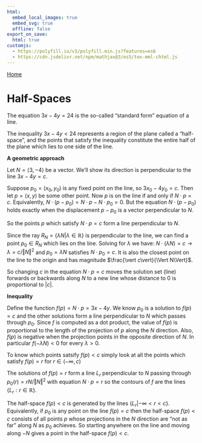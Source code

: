 ```yaml
---
html:
  embed_local_images: true
  embed_svg: true
  offline: false
export_on_save:
  html: true
customjs:
  - https://polyfill.io/v3/polyfill.min.js?features=es6
  - https://cdn.jsdelivr.net/npm/mathjax@3/es5/tex-mml-chtml.js
---
```


[Home](/index.html)

# Half-Spaces

The equation $3x-4y=24$ is the so-called “standard form” equation of a line.

The inequality $3x-4y<24$  represents a region of the plane called a “half-space”, and the points that satisfy the inequality constitute the entire half of the plane which lies to one side of the line.

**A geometric approach**

Let $N=\left<3,-4\right>$ be a vector. We’ll show its direction is perpendicular to the line $3x-4y=c$.

Suppose $p_0=(x_0,y_0)$ is any fixed point on the line, so $3x_0 - 4y_0 = c$. Then let $p=(x,y)$ be some other point. Now $p$ is on the line if and only if $N \cdot p = c$. Equivalently, $N \cdot (p-p_0) = N \cdot p - N \cdot p_0 = 0$. But the equation $N \cdot (p-p_0)$ holds exactly when the displacement $p-p_0$ is a vector perpendicular to $N$.

So the points $p$ which satisfy $N \cdot p = c$ form a line perpendicular to $N$.

Since the ray $R_N = \left\{ \lambda N | \lambda \in \mathbb{R} \right\}$ is perpendicular to the line, we can find a point $p_0 \in R_N$ which lies on the line. Solving for $\lambda$ we have: $N \cdot (\lambda N) = c \longrightarrow \lambda = c/\Vert N \Vert^2$ and $p_0 = \lambda N$ satisfies $N \cdot p_0 = c$. It is also the closest point on the line to the origin and has magnitude $\frac{\vert c\vert}{\Vert N\Vert}$.

So changing $c$ in the equation $N \cdot p = c$ moves the solution set (line) forwards or backwards along $N$ to a new line whose distance to $0$ is proportional to $\vert c \vert$.

**Inequality**

Define the function $f(p) = N \cdot p = 3x-4y$. We know $p_0$ is a solution to $f(p) = c$ and the other solutions form a line perpendicular to $N$ which passes through $p_0$. Since $f$ is computed as a dot product, the value of $f(p)$ is proportional to the length of the projection of $p$ along the $N$ direction. Also, $f(p)$ is negative when the projection points in the opposite direction of $N$. In particular $f(-\lambda N)<0$ for every $\lambda>0$.

To know which points satsify $f(p) < c$ simply look at all the points which satisfy $f(p) = r$ for $r \in (-\infty, c)$

The solutions of $f(p)=r$ form a line $L_r$ perpendicular to $N$ passing through $p_0(r)=r N / \Vert N\Vert^2$ with equation $N \cdot p = r$ so the contours of $f$ are the lines $\{L_r : r \in \mathbb{R}\}$.

The half-space $f(p)<c$ is generated by the lines $\{L_r | -\infty < r < c \}$. Equivalently, if $p_0$ is any point on the line $f(p) = c$ then the half-space $f(p) < c$ consists of all points $p$ whose projections in the $N$ direction are “not as far” along $N$ as $p_0$ achieves. So starting anywhere on the line and moving along $-N$ gives a point in the half-space $f(p)<c$.





